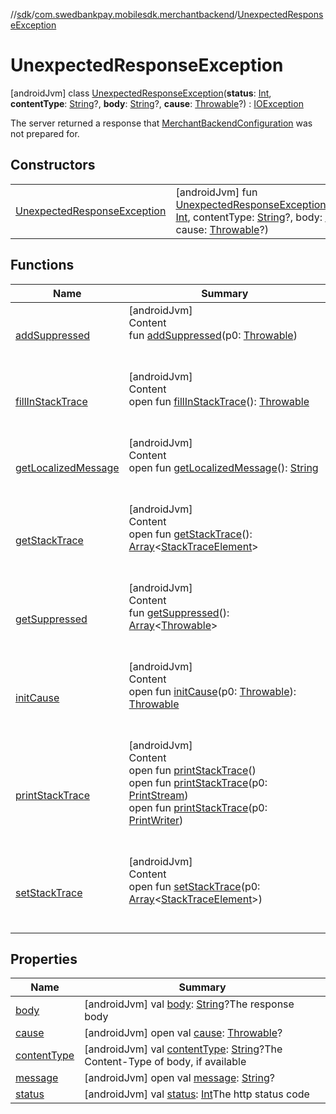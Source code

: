 //[sdk](../../../index.md)/[com.swedbankpay.mobilesdk.merchantbackend](../index.md)/[UnexpectedResponseException](index.md)



# UnexpectedResponseException  
 [androidJvm] class [UnexpectedResponseException](index.md)(**status**: [Int](https://kotlinlang.org/api/latest/jvm/stdlib/kotlin/-int/index.html), **contentType**: [String](https://kotlinlang.org/api/latest/jvm/stdlib/kotlin/-string/index.html)?, **body**: [String](https://kotlinlang.org/api/latest/jvm/stdlib/kotlin/-string/index.html)?, **cause**: [Throwable](https://kotlinlang.org/api/latest/jvm/stdlib/kotlin/-throwable/index.html)?) : [IOException](https://developer.android.com/reference/kotlin/java/io/IOException.html)

The server returned a response that [MerchantBackendConfiguration](../-merchant-backend-configuration/index.md) was not prepared for.

   


## Constructors  
  
| | |
|---|---|
| <a name="com.swedbankpay.mobilesdk.merchantbackend/UnexpectedResponseException/UnexpectedResponseException/#kotlin.Int#kotlin.String?#kotlin.String?#kotlin.Throwable?/PointingToDeclaration/"></a>[UnexpectedResponseException](-unexpected-response-exception.md)| <a name="com.swedbankpay.mobilesdk.merchantbackend/UnexpectedResponseException/UnexpectedResponseException/#kotlin.Int#kotlin.String?#kotlin.String?#kotlin.Throwable?/PointingToDeclaration/"></a> [androidJvm] fun [UnexpectedResponseException](-unexpected-response-exception.md)(status: [Int](https://kotlinlang.org/api/latest/jvm/stdlib/kotlin/-int/index.html), contentType: [String](https://kotlinlang.org/api/latest/jvm/stdlib/kotlin/-string/index.html)?, body: [String](https://kotlinlang.org/api/latest/jvm/stdlib/kotlin/-string/index.html)?, cause: [Throwable](https://kotlinlang.org/api/latest/jvm/stdlib/kotlin/-throwable/index.html)?)   <br>|


## Functions  
  
|  Name |  Summary | 
|---|---|
| <a name="kotlin/Throwable/addSuppressed/#kotlin.Throwable/PointingToDeclaration/"></a>[addSuppressed](index.md#%5Bkotlin%2FThrowable%2FaddSuppressed%2F%23kotlin.Throwable%2FPointingToDeclaration%2F%5D%2FFunctions%2F-859440000)| <a name="kotlin/Throwable/addSuppressed/#kotlin.Throwable/PointingToDeclaration/"></a>[androidJvm]  <br>Content  <br>fun [addSuppressed](index.md#%5Bkotlin%2FThrowable%2FaddSuppressed%2F%23kotlin.Throwable%2FPointingToDeclaration%2F%5D%2FFunctions%2F-859440000)(p0: [Throwable](https://kotlinlang.org/api/latest/jvm/stdlib/kotlin/-throwable/index.html))  <br><br><br>|
| <a name="kotlin/Throwable/fillInStackTrace/#/PointingToDeclaration/"></a>[fillInStackTrace](index.md#%5Bkotlin%2FThrowable%2FfillInStackTrace%2F%23%2FPointingToDeclaration%2F%5D%2FFunctions%2F-859440000)| <a name="kotlin/Throwable/fillInStackTrace/#/PointingToDeclaration/"></a>[androidJvm]  <br>Content  <br>open fun [fillInStackTrace](index.md#%5Bkotlin%2FThrowable%2FfillInStackTrace%2F%23%2FPointingToDeclaration%2F%5D%2FFunctions%2F-859440000)(): [Throwable](https://kotlinlang.org/api/latest/jvm/stdlib/kotlin/-throwable/index.html)  <br><br><br>|
| <a name="kotlin/Throwable/getLocalizedMessage/#/PointingToDeclaration/"></a>[getLocalizedMessage](index.md#%5Bkotlin%2FThrowable%2FgetLocalizedMessage%2F%23%2FPointingToDeclaration%2F%5D%2FFunctions%2F-859440000)| <a name="kotlin/Throwable/getLocalizedMessage/#/PointingToDeclaration/"></a>[androidJvm]  <br>Content  <br>open fun [getLocalizedMessage](index.md#%5Bkotlin%2FThrowable%2FgetLocalizedMessage%2F%23%2FPointingToDeclaration%2F%5D%2FFunctions%2F-859440000)(): [String](https://kotlinlang.org/api/latest/jvm/stdlib/kotlin/-string/index.html)  <br><br><br>|
| <a name="kotlin/Throwable/getStackTrace/#/PointingToDeclaration/"></a>[getStackTrace](index.md#%5Bkotlin%2FThrowable%2FgetStackTrace%2F%23%2FPointingToDeclaration%2F%5D%2FFunctions%2F-859440000)| <a name="kotlin/Throwable/getStackTrace/#/PointingToDeclaration/"></a>[androidJvm]  <br>Content  <br>open fun [getStackTrace](index.md#%5Bkotlin%2FThrowable%2FgetStackTrace%2F%23%2FPointingToDeclaration%2F%5D%2FFunctions%2F-859440000)(): [Array](https://kotlinlang.org/api/latest/jvm/stdlib/kotlin/-array/index.html)<[StackTraceElement](https://developer.android.com/reference/kotlin/java/lang/StackTraceElement.html)>  <br><br><br>|
| <a name="kotlin/Throwable/getSuppressed/#/PointingToDeclaration/"></a>[getSuppressed](index.md#%5Bkotlin%2FThrowable%2FgetSuppressed%2F%23%2FPointingToDeclaration%2F%5D%2FFunctions%2F-859440000)| <a name="kotlin/Throwable/getSuppressed/#/PointingToDeclaration/"></a>[androidJvm]  <br>Content  <br>fun [getSuppressed](index.md#%5Bkotlin%2FThrowable%2FgetSuppressed%2F%23%2FPointingToDeclaration%2F%5D%2FFunctions%2F-859440000)(): [Array](https://kotlinlang.org/api/latest/jvm/stdlib/kotlin/-array/index.html)<[Throwable](https://kotlinlang.org/api/latest/jvm/stdlib/kotlin/-throwable/index.html)>  <br><br><br>|
| <a name="kotlin/Throwable/initCause/#kotlin.Throwable/PointingToDeclaration/"></a>[initCause](index.md#%5Bkotlin%2FThrowable%2FinitCause%2F%23kotlin.Throwable%2FPointingToDeclaration%2F%5D%2FFunctions%2F-859440000)| <a name="kotlin/Throwable/initCause/#kotlin.Throwable/PointingToDeclaration/"></a>[androidJvm]  <br>Content  <br>open fun [initCause](index.md#%5Bkotlin%2FThrowable%2FinitCause%2F%23kotlin.Throwable%2FPointingToDeclaration%2F%5D%2FFunctions%2F-859440000)(p0: [Throwable](https://kotlinlang.org/api/latest/jvm/stdlib/kotlin/-throwable/index.html)): [Throwable](https://kotlinlang.org/api/latest/jvm/stdlib/kotlin/-throwable/index.html)  <br><br><br>|
| <a name="kotlin/Throwable/printStackTrace/#/PointingToDeclaration/"></a>[printStackTrace](index.md#%5Bkotlin%2FThrowable%2FprintStackTrace%2F%23%2FPointingToDeclaration%2F%5D%2FFunctions%2F-859440000)| <a name="kotlin/Throwable/printStackTrace/#/PointingToDeclaration/"></a>[androidJvm]  <br>Content  <br>open fun [printStackTrace](index.md#%5Bkotlin%2FThrowable%2FprintStackTrace%2F%23%2FPointingToDeclaration%2F%5D%2FFunctions%2F-859440000)()  <br>open fun [printStackTrace](index.md#%5Bkotlin%2FThrowable%2FprintStackTrace%2F%23java.io.PrintStream%2FPointingToDeclaration%2F%5D%2FFunctions%2F-859440000)(p0: [PrintStream](https://developer.android.com/reference/kotlin/java/io/PrintStream.html))  <br>open fun [printStackTrace](index.md#%5Bkotlin%2FThrowable%2FprintStackTrace%2F%23java.io.PrintWriter%2FPointingToDeclaration%2F%5D%2FFunctions%2F-859440000)(p0: [PrintWriter](https://developer.android.com/reference/kotlin/java/io/PrintWriter.html))  <br><br><br>|
| <a name="kotlin/Throwable/setStackTrace/#kotlin.Array[java.lang.StackTraceElement]/PointingToDeclaration/"></a>[setStackTrace](index.md#%5Bkotlin%2FThrowable%2FsetStackTrace%2F%23kotlin.Array%5Bjava.lang.StackTraceElement%5D%2FPointingToDeclaration%2F%5D%2FFunctions%2F-859440000)| <a name="kotlin/Throwable/setStackTrace/#kotlin.Array[java.lang.StackTraceElement]/PointingToDeclaration/"></a>[androidJvm]  <br>Content  <br>open fun [setStackTrace](index.md#%5Bkotlin%2FThrowable%2FsetStackTrace%2F%23kotlin.Array%5Bjava.lang.StackTraceElement%5D%2FPointingToDeclaration%2F%5D%2FFunctions%2F-859440000)(p0: [Array](https://kotlinlang.org/api/latest/jvm/stdlib/kotlin/-array/index.html)<[StackTraceElement](https://developer.android.com/reference/kotlin/java/lang/StackTraceElement.html)>)  <br><br><br>|


## Properties  
  
|  Name |  Summary | 
|---|---|
| <a name="com.swedbankpay.mobilesdk.merchantbackend/UnexpectedResponseException/body/#/PointingToDeclaration/"></a>[body](body.md)| <a name="com.swedbankpay.mobilesdk.merchantbackend/UnexpectedResponseException/body/#/PointingToDeclaration/"></a> [androidJvm] val [body](body.md): [String](https://kotlinlang.org/api/latest/jvm/stdlib/kotlin/-string/index.html)?The response body   <br>|
| <a name="com.swedbankpay.mobilesdk.merchantbackend/UnexpectedResponseException/cause/#/PointingToDeclaration/"></a>[cause](index.md#%5Bcom.swedbankpay.mobilesdk.merchantbackend%2FUnexpectedResponseException%2Fcause%2F%23%2FPointingToDeclaration%2F%5D%2FProperties%2F-859440000)| <a name="com.swedbankpay.mobilesdk.merchantbackend/UnexpectedResponseException/cause/#/PointingToDeclaration/"></a> [androidJvm] open val [cause](index.md#%5Bcom.swedbankpay.mobilesdk.merchantbackend%2FUnexpectedResponseException%2Fcause%2F%23%2FPointingToDeclaration%2F%5D%2FProperties%2F-859440000): [Throwable](https://kotlinlang.org/api/latest/jvm/stdlib/kotlin/-throwable/index.html)?   <br>|
| <a name="com.swedbankpay.mobilesdk.merchantbackend/UnexpectedResponseException/contentType/#/PointingToDeclaration/"></a>[contentType](content-type.md)| <a name="com.swedbankpay.mobilesdk.merchantbackend/UnexpectedResponseException/contentType/#/PointingToDeclaration/"></a> [androidJvm] val [contentType](content-type.md): [String](https://kotlinlang.org/api/latest/jvm/stdlib/kotlin/-string/index.html)?The Content-Type of body, if available   <br>|
| <a name="com.swedbankpay.mobilesdk.merchantbackend/UnexpectedResponseException/message/#/PointingToDeclaration/"></a>[message](index.md#%5Bcom.swedbankpay.mobilesdk.merchantbackend%2FUnexpectedResponseException%2Fmessage%2F%23%2FPointingToDeclaration%2F%5D%2FProperties%2F-859440000)| <a name="com.swedbankpay.mobilesdk.merchantbackend/UnexpectedResponseException/message/#/PointingToDeclaration/"></a> [androidJvm] open val [message](index.md#%5Bcom.swedbankpay.mobilesdk.merchantbackend%2FUnexpectedResponseException%2Fmessage%2F%23%2FPointingToDeclaration%2F%5D%2FProperties%2F-859440000): [String](https://kotlinlang.org/api/latest/jvm/stdlib/kotlin/-string/index.html)?   <br>|
| <a name="com.swedbankpay.mobilesdk.merchantbackend/UnexpectedResponseException/status/#/PointingToDeclaration/"></a>[status](status.md)| <a name="com.swedbankpay.mobilesdk.merchantbackend/UnexpectedResponseException/status/#/PointingToDeclaration/"></a> [androidJvm] val [status](status.md): [Int](https://kotlinlang.org/api/latest/jvm/stdlib/kotlin/-int/index.html)The http status code   <br>|

